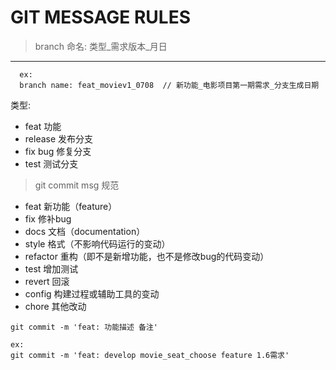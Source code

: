 # GIT MESSAGE RULES

> branch 命名: 类型_需求版本_月日
--------------------------------------------------

```
  ex: 
  branch name: feat_moviev1_0708  // 新功能_电影项目第一期需求_分支生成日期
```
  
  类型: 
  *  feat     功能
  *  release  发布分支
  *  fix      bug 修复分支
  *  test     测试分支      

> git commit msg 规范
  *  feat    新功能（feature）
  *  fix     修补bug
  *  docs    文档（documentation）
  *  style   格式（不影响代码运行的变动）
  *  refactor  重构（即不是新增功能，也不是修改bug的代码变动）
  *  test    增加测试
  *  revert  回滚
  *  config  构建过程或辅助工具的变动
  *  chore   其他改动

```
git commit -m 'feat: 功能描述 备注'

ex:
git commit -m 'feat: develop movie_seat_choose feature 1.6需求'
```